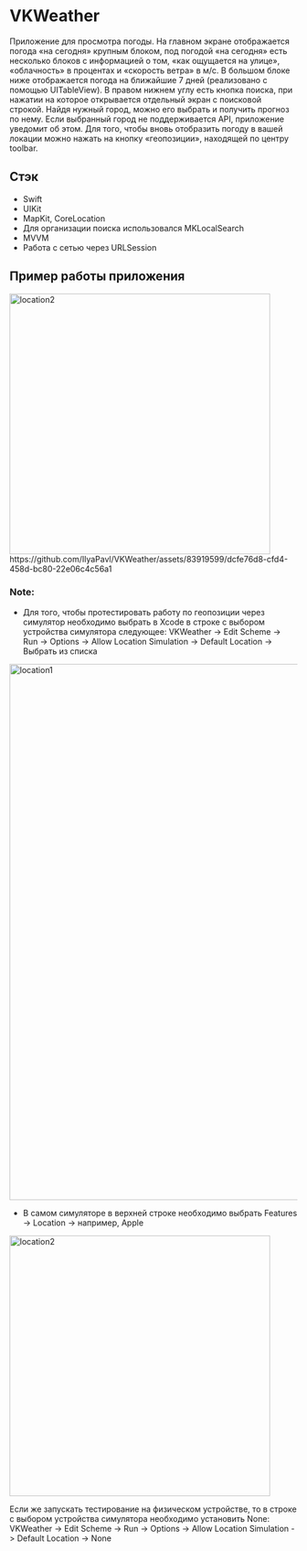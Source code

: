 # VKWeather

Приложение для просмотра погоды.
На главном экране отображается погода «на сегодня» крупным блоком, под погодой «на сегодня» есть несколько блоков с информацией о том, «как ощущается на улице», «облачность» в процентах и «скорость ветра» в м/с. В большом блоке ниже отображается погода на ближайшие 7 дней (реализовано с помощью UITableView). 
В правом нижнем углу есть кнопка поиска, при нажатии на которое открывается отдельный экран с поисковой строкой. Найдя нужный город, можно его выбрать и получить прогноз по нему. Если выбранный город не поддерживается API, приложение уведомит об этом. 
Для того, чтобы вновь отобразить погоду в вашей локации можно нажать на кнопку «геопозиции», находящей по центру toolbar. 

## Стэк
- Swift
- UIKit
- MapKit, CoreLocation
- Для организации поиска использовался MKLocalSearch
- MVVM
- Работа с сетью через URLSession

## Пример работы приложения
<img width="456" alt="location2" src="https://github.com/IlyaPavl/VKWeather/assets/83919599/319f706b-11fe-43ad-9ea0-8cfba514aee0">
https://github.com/IlyaPavl/VKWeather/assets/83919599/dcfe76d8-cfd4-458d-bc80-22e06c4c56a1

### Note: 
- Для того, чтобы протестировать работу по геопозиции через симулятор необходимо выбрать в Xcode в строке с выбором устройства симулятора следующее: VKWeather -> Edit Scheme -> Run -> Options -> Allow Location Simulation -> Default Location -> Выбрать из списка
<img width="938" alt="location1" src="https://github.com/IlyaPavl/VKWeather/assets/83919599/4bffc250-11b3-45a0-80b3-f9fcaffdef5b">

- В самом симуляторе в верхней строке необходимо выбрать Features -> Location -> например, Apple
<img width="456" alt="location2" src="https://github.com/IlyaPavl/VKWeather/assets/83919599/742f8e7a-e509-446a-ad8d-a0b8c9b444a3">

Если же запускать тестирование на физическом устройстве, то в строке с выбором устройства симулятора необходимо установить None: VKWeather -> Edit Scheme -> Run -> Options -> Allow Location Simulation -> Default Location -> None

